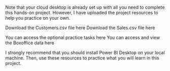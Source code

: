 Note that your cloud desktop is already set up with all you need to complete this hands-on project. 
However, I have uploaded the project resources to help you practice on your own.

Download the Customers.csv file here
Download the Sales.csv file here

You can access the optional practice tasks here
You can access and view the Boxoffice data here

I strongly recommend that you should install Power BI Desktop on your local machine. Then, use these resources to practice what you will learn in this project.
